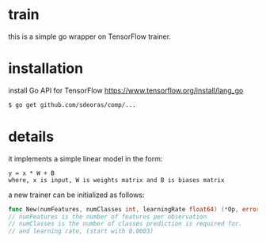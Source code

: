 # train
this is a simple go wrapper on TensorFlow trainer.

# installation
install Go API for TensorFlow
https://www.tensorflow.org/install/lang_go

```bash
$ go get github.com/sdeoras/comp/...
```

# details
it implements a simple linear model in the form:
```text
y = x * W + B
where, x is input, W is weights matrix and B is biases matrix
```

a new trainer can be initialized as follows:
```go
func New(numFeatures, numClasses int, learningRate float64) (*Op, error) {...}
// numFeatures is the number of features per observation
// numClasses is the number of classes prediction is required for.
// and learning rate, (start with 0.0003)
```